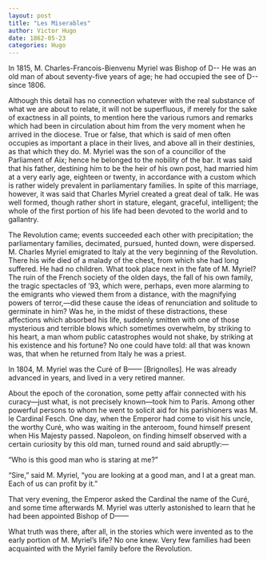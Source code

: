 ```yaml
---
layout: post
title: "Les Miserables"
author: Victor Hugo
date: 1862-05-23
categories: Hugo
---
```

In 1815, M. Charles-Francois-Bienvenu Myriel was Bishop of D-- He was an old man
of about seventy-five years of age; he had occupied the see of D-- since 1806<!--more-->.

Although this detail has no connection whatever with the real substance of what
we are about to relate, it will not be superfluous, if merely for the sake of
exactness in all points, to mention here the various rumors and remarks which
had been in circulation about him from the very moment when he arrived in the
diocese. True or false, that which is said of men often occupies as important a
place in their lives, and above all in their destinies, as that which they do.
M. Myriel was the son of a councillor of the Parliament of Aix; hence he
belonged to the nobility of the bar. It was said that his father, destining him
to be the heir of his own post, had married him at a very early age, eighteen or
twenty, in accordance with a custom which is rather widely prevalent in
parliamentary families. In spite of this marriage, however, it was said that
Charles Myriel created a great deal of talk. He was well formed, though rather
short in stature, elegant, graceful, intelligent; the whole of the first portion
of his life had been devoted to the world and to gallantry.

The Revolution came; events succeeded each other with precipitation; the
parliamentary families, decimated, pursued, hunted down, were dispersed. M.
Charles Myriel emigrated to Italy at the very beginning of the Revolution. There
his wife died of a malady of the chest, from which she had long suffered. He had
no children. What took place next in the fate of M. Myriel? The ruin of the
French society of the olden days, the fall of his own family, the tragic
spectacles of ’93, which were, perhaps, even more alarming to the emigrants who
viewed them from a distance, with the magnifying powers of terror,—did these
cause the ideas of renunciation and solitude to germinate in him? Was he, in the
midst of these distractions, these affections which absorbed his life, suddenly
smitten with one of those mysterious and terrible blows which sometimes
overwhelm, by striking to his heart, a man whom public catastrophes would not
shake, by striking at his existence and his fortune? No one could have told: all
that was known was, that when he returned from Italy he was a priest.

In 1804, M. Myriel was the Curé of B—— [Brignolles]. He was already advanced in
years, and lived in a very retired manner.

About the epoch of the coronation, some petty affair connected with his
curacy—just what, is not precisely known—took him to Paris. Among other powerful
persons to whom he went to solicit aid for his parishioners was M. le Cardinal
Fesch. One day, when the Emperor had come to visit his uncle, the worthy Curé,
who was waiting in the anteroom, found himself present when His Majesty passed.
Napoleon, on finding himself observed with a certain curiosity by this old man,
turned round and said abruptly:—

“Who is this good man who is staring at me?”

“Sire,” said M. Myriel, “you are looking at a good man, and I at a great man.
Each of us can profit by it.”

That very evening, the Emperor asked the Cardinal the name of the Curé, and some
time afterwards M. Myriel was utterly astonished to learn that he had been
appointed Bishop of D——

What truth was there, after all, in the stories which were invented as to the
early portion of M. Myriel’s life? No one knew. Very few families had been
acquainted with the Myriel family before the Revolution.

